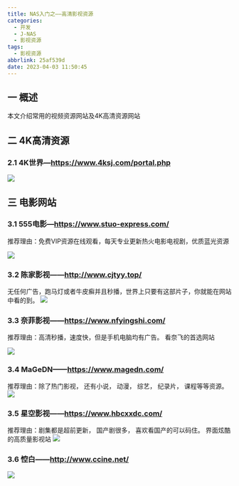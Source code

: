 ```yaml
---
title: NAS入门之——高清影视资源
categories:
  - 开发
  - J-NAS
  - 影视资源
tags:
  - 影视资源
abbrlink: 25af539d
date: 2023-04-03 11:50:45
---
```

## 一 概述

本文介绍常用的视频资源网站及4K高清资源网站

<!--more-->

## 二 4K高清资源

### 2.1 4K世界—https://www.4ksj.com/portal.php
![][1]

## 三 电影网站

### 3.1 555电影—https://www.stuo-express.com/

推荐理由：免费VIP资源在线观看，每天专业更新热火电影电视剧，优质蓝光资源

![][2]

### 3.2 陈家影视——http://www.cjtyy.top/

无任何广告，跑马灯或者牛皮癣并且秒播，世界上只要有这部片子，你就能在网站中看的到。
![][3]

### 3.3 奈菲影视——https://www.nfyingshi.com/

推荐理由：高清秒播，速度快，但是手机电脑均有广告。 看奈飞的首选网站

![][4]

### 3.4 MaGeDN——https://www.magedn.com/

推荐理由：除了热门影视， 还有小说， 动漫， 综艺， 纪录片， 课程等等资源。
![][5]

### 3.5 星空影视——https://www.hbcxxdc.com/
推荐理由：剧集都是超前更新， 国产剧很多， 喜欢看国产的可以码住。 界面炫酷的高质量影视站
![][6]

### 3.6 悾白——http://www.ccine.net/
![][7]




[1]:https://cdn.staticaly.com/gh/PGzxc/CDN/master/blog-nas/nas-resource-4k-4ksj.png
[2]:https://cdn.staticaly.com/gh/PGzxc/CDN/master/blog-nas/nas-resource-movie-stuo-express.png
[3]:https://cdn.staticaly.com/gh/PGzxc/CDN/master/blog-nas/nas-resource-movie-cjtyy.png
[4]:https://cdn.staticaly.com/gh/PGzxc/CDN/master/blog-nas/nas-resource-movie-nfyingshi.png
[5]:https://cdn.staticaly.com/gh/PGzxc/CDN/master/blog-nas/nas-resource-movie-magedn.png
[6]:https://cdn.staticaly.com/gh/PGzxc/CDN/master/blog-nas/nas-resource-movie-hbcxxdc.png
[7]:https://cdn.staticaly.com/gh/PGzxc/CDN/master/blog-nas/nas-resource-movie-ccine.png

